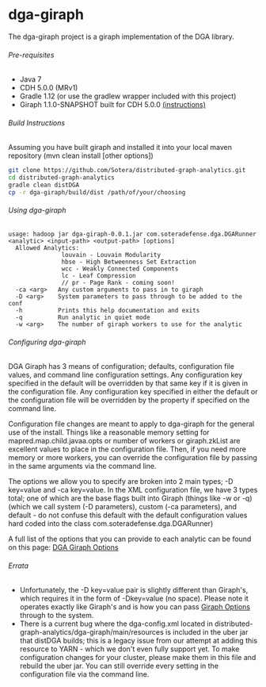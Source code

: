 dga-giraph
============================
The dga-giraph project is a giraph implementation of the DGA library.

###### Pre-requisites
- Java 7
- CDH 5.0.0 (MRv1)
- Gradle 1.12 (or use the gradlew wrapper included with this project)
- Giraph 1.1.0-SNAPSHOT built for CDH 5.0.0 [(instructions)](https://github.com/Sotera/distributed-graph-analytics/wiki/Building-Giraph-1.1.0-For-CDH-5.0.0)

###### Build Instructions
Assuming you have built giraph and installed it into your local maven repository (mvn clean install [other options])
```bash
git clone https://github.com/Sotera/distributed-graph-analytics.git
cd distributed-graph-analytics
gradle clean distDGA
cp -r dga-giraph/build/dist /path/of/your/choosing
```

###### Using dga-giraph
```
usage: hadoop jar dga-giraph-0.0.1.jar com.soteradefense.dga.DGARunner <analytic> <input-path> <output-path> [options]
  Allowed Analytics:
               louvain - Louvain Modularity
               hbse - High Betweenness Set Extraction
               wcc - Weakly Connected Components
               lc - Leaf Compression
               // pr - Page Rank - coming soon!
  -ca <arg>   Any custom arguments to pass in to giraph
  -D <arg>    System parameters to pass through to be added to the conf
  -h          Prints this help documentation and exits
  -q          Run analytic in quiet mode
  -w <arg>    The number of giraph workers to use for the analytic
```

###### Configuring dga-giraph
DGA Giraph has 3 means of configuration; defaults, configuration file values, and command line configuration settings.
Any configuration key specified in the default will be overridden by that same key if it is given in the configuration file.
Any configuration key specified in either the default or the configuration file will be overridden by the property if specified on the command line.

Configuration file changes are meant to apply to dga-giraph for the general use of the install.  Things like a reasonable memory setting for
mapred.map.child.javaa.opts or number of workers or giraph.zkList are excellent values to place in the configuration file.  Then, if you need more memory or more workers, you can
override the configuration file by passing in the same arguments via the command line.

The options we allow you to specify are broken into 2 main types; -D key=value and -ca key=value.  In the XML configuration file, we have 3 types total; one of which are the base flags
built into Giraph (things like -w or -q) (which we call system (-D parameters), custom (-ca parameters), and default -
do not confuse this default with the default configuration values hard coded into the class com.soteradefense.dga.DGARunner)

A full list of the options that you can provide to each analytic can be found on this page: [DGA Giraph Options](https://github.com/Sotera/distributed-graph-analytics/wiki/DGA-Giraph-Options)

###### Errata
- Unfortunately, the -D key=value pair is slightly different than Giraph's, which requires it in the form of -Dkey=value (no space).
Please note it operates exactly like Giraph's and is how you can pass [Giraph Options](http://giraph.apache.org/options.html) through to the system.
- There is a current bug where the dga-config.xml located in distributed-graph-analytics/dga-giraph/main/resources is included in the uber jar that
distDGA builds; this is a legacy issue from our attempt at adding this resource to YARN - which we don't even fully support yet.
To make configuration changes for your cluster, please make them in this file and rebuild the uber jar.  You can still override
every setting in the configuration file via the command line.

